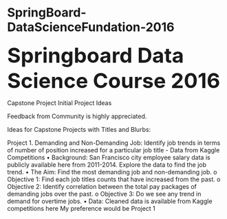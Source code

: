 # SpringBoard-DataScienceFundation-2016

<b><font size="11">Springboard Data Science Course 2016</font></b>

Capstone Project
Initial Project Ideas

Feedback from Community is highly appreciated.

Ideas for Capstone Projects with Titles and Blurbs:

Project 1.  Demanding and Non-Demanding Job: Identify job trends in terms of number of position increased for a particular job title - Data from Kaggle Competitions
•	Background: San Francisco city employee salary data is publicly available here from 2011-2014. Explore the data to find the job trend. 
•	The Aim: Find the most demanding job and non-demanding job.
o	Objective 1: Find each job titles counts that have increased from the past.
o	Objective 2: Identify correlation between the total pay packages of demanding jobs over the past.
o	Objective 3: Do we see any trend in demand for overtime jobs.
•	Data: Cleaned data is available from Kaggle competitions  here
My preference would be Project 1 



